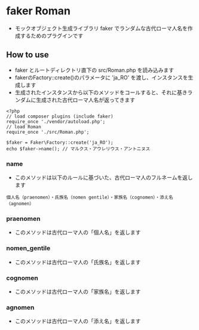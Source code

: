 # faker Roman
* モックオブジェクト生成ライブラリ faker でランダムな古代ローマ人名を作成するためのプラグインです

## How to use
* faker とルートディレクトリ直下の src/Roman.php を読み込みます
* fakerのFactory::create()のパラメータに 'ja_RO' を渡し、インスタンスを生成します
* 生成されたインスタンスから以下のメソッドをコールすると、それに基きランダムに生成された古代ローマ人名が返ってきます

```index.php
<?php
// load composer plugins (include faker)
require_once './vendor/autoload.php';
// load Roman
require_once './src/Roman.php';

$faker = Faker\Factory::create('ja_RO');
echo $faker->name(); // マルクス・アウレリウス・アントニヌス
```

### name
* このメソッドは以下のルールに基づいた、古代ローマ人のフルネームを返します

```
個人名（praenomen）・氏族名（nomen gentile）・家族名（cognomen）・添え名（agnomen）
```

### praenomen
* このメソッドは古代ローマ人の「個人名」を返します

### nomen_gentile
* このメソッドは古代ローマ人の「氏族名」を返します

### cognomen
* このメソッドは古代ローマ人の「家族名」を返します

### agnomen
* このメソッドは古代ローマ人の「添え名」を返します